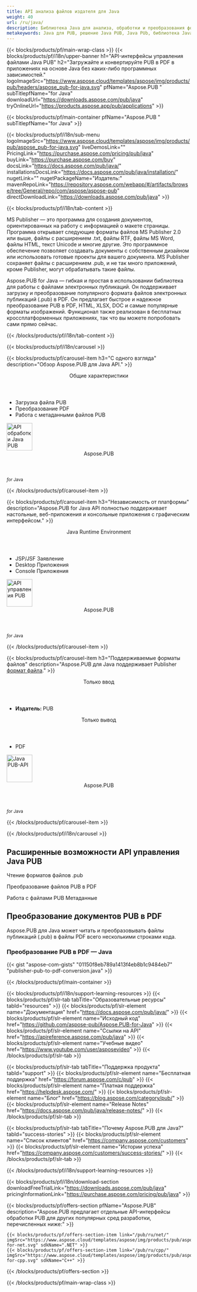 ```yaml
---
title: API анализа файлов издателя для Java
weight: 40
url: /ru/java/ 
description: Библиотека Java для анализа, обработки и преобразования форматов документов Publisher в PDF. Внедрите функционал в свой продукт.
metakeywords: Java для PUB, решение Java PUB, Java PUb, библиотека Java pub
---
```


{{< blocks/products/pf/main-wrap-class >}}
{{< blocks/products/pf/i18n/upper-banner h1="API-интерфейсы управления файлами Java PUB" h2="Загружайте и конвертируйте PUB в PDF в приложениях на основе Java без каких-либо программных зависимостей." logoImageSrc="https://www.aspose.cloud/templates/aspose/img/products/pub/headers/aspose_pub-for-java.svg" pfName="Aspose.PUB " subTitlepfName="for Java" downloadUrl="https://downloads.aspose.com/pub/java" tryOnlineUrl="https://products.aspose.app/pub/applications" >}}

{{< blocks/products/pf/main-container pfName="Aspose.PUB " subTitlepfName="for Java" >}}

{{< blocks/products/pf/i18n/sub-menu logoImageSrc="https://www.aspose.cloud/templates/aspose/img/products/pub/aspose_pub-for-java.svg" liveDemosLink="" PricingLink="https://purchase.aspose.com/pricing/pub/java" buyLink="https://purchase.aspose.com/buy" docsLink="https://docs.aspose.com/pub/java/" installationsDocsLink="https://docs.aspose.com/pub/java/installation/" nugetLink="" nugetPackageName="Издатель:" mavenRepoLink="https://repository.aspose.com/webapp/#/artifacts/browse/tree/General/repo/com/aspose/aspose-pub" directDownloadLink="https://downloads.aspose.com/pub/java" >}}

{{< blocks/products/pf/i18n/tab-content >}}
<p>
MS Publisher — это программа для создания документов, ориентированных на работу с информацией о макете страницы. Программа открывает следующие форматы файлов MS Publisher 2.0 или выше, файлы с расширением .txt, файлы RTF, файлы MS Word, файлы HTML, текст Unicode и многие другие. Это программное обеспечение позволяет создавать документы с собственным дизайном или использовать готовые проекты для вашего документа.
MS Publisher сохраняет файлы с расширением .pub, и не так много приложений, кроме Publisher, могут обрабатывать такие файлы. 
</p>
<p>
 Aspose.PUB for Java — гибкая и простая в использовании библиотека для работы с файлами электронных публикаций. Он поддерживает загрузку и преобразование популярного формата файлов электронных публикаций (.pub) в PDF. Он предлагает быстрое и надежное преобразование PUB в PDF, HTML, XLSX, DOC и самые популярные форматы изображений. Функционал также реализован в бесплатных кроссплатформенных приложениях, так что вы можете попробовать сами прямо сейчас.
</p>

{{< /blocks/products/pf/i18n/tab-content >}}

<!--Diagrams Start-->
{{< blocks/products/pf/i18n/carousel >}}

{{< blocks/products/pf/carousel-item h3="С одного взгляда" description="Обзор Aspose.PUB для Java API." >}}
<div class="diagram1 d1-java">
 <div class="d1-row">
  <div class="d1-col d1-left">
   <!--<header><i class="fa fa-bars"> </i>Функции</header>

<ul>

<li>Загрузка</li>

<li>Преобразование</li>

</ul>-->
  </div>
  <!--/left-->
  <div class="d1-col d1-right">
   <header>
    <i class="fa fa-cogs">
    </i>
    Общие характеристики
   </header>
   <ul>
    <li>
     Загрузка файла PUB
    </li>
    <li>
     Преобразование PDF
    </li>
    <li>
     Работа с метаданными файлов PUB
    </li>
   </ul>
  </div>
  <!--/right-->
 </div>
 <!--/row-->
 <div class="d1-logo">
  <img width="70" height="75" alt="API обработки Java PUB" src="https://www.aspose.cloud/templates/aspose/img/products/pub/aspose_pub-for-java.svg"/>
  <header>
   Aspose.PUB
  </header>
  <footer>
   <small>
    <em>
     for
    </em>
    Java
   </small>
  </footer>
 </div>
 <!--/logo-->
</div>

{{< /blocks/products/pf/carousel-item >}}

{{< blocks/products/pf/carousel-item h3="Независимость от платформы" description="Aspose.PUB for Java API полностью поддерживает настольные, веб-приложения и консольные приложения с графическим интерфейсом." >}}
<div class="diagram1 d1-java">
 <div class="d1-row">
  <div class="d1-col d1-left">
  </div>
  <!--/left-->
  <div class="d1-col d1-right">
   <header>
    <i class="fa fa-cubes">
    </i>
    Java Runtime Environment
   </header>
   <ul>
    <li>
     JSP/JSF Заявление
    </li>
    <li>
     Desktop Приложения
    </li>
    <li>
     Console Приложения
    </li>
   </ul>
  </div>
  <!--/right-->
 </div>
 <!--/row-->
 <div class="d1-logo">
  <img width="70" height="75" alt="API управления PUB" src="https://www.aspose.cloud/templates/aspose/img/products/pub/aspose_pub-for-java.svg"/>
  <header>
   Aspose.PUB
  </header>
  <footer>
   <small>
    <em>
     for
    </em>
    Java
   </small>
  </footer>
 </div>
 <!--/logo-->
</div>

{{< /blocks/products/pf/carousel-item >}}

{{< blocks/products/pf/carousel-item h3="Поддерживаемые форматы файлов" description="Aspose.PUB для Java поддерживает Publisher [формат файла](https://docs.aspose.com/pub/java/supported-file-formats/)." >}}
<div class="diagram1 d2 d1-java">
 <div class="d1-row">
  <div class="d1-col d1-left">
   <header>
    <i class="fa fa-long-arrow-down">
    </i>
    Только ввод
   </header>
   <ul>
    <li>
     <b>
      Издатель:
     </b>
     PUB
    </li>
   </ul>
  </div>
  <!--/left-->
  <div class="d1-col d1-right">
   <header>
    <i class="fa fa-mail-forward">
    </i>
    Только вывод
   </header>
   <ul>
    <li>
     PDF
    </li>
   </ul>
  </div>
  <!--/right-->
 </div>
 <!--/row-->
 <div class="d1-logo">
  <img width="70" height="75" alt="Java PUB-API" src="https://www.aspose.cloud/templates/aspose/img/products/pub/aspose_pub-for-java.svg"/>
  <header>
   Aspose.PUB
  </header>
  <footer>
   <small>
    <em>
     for
    </em>
    Java
   </small>
  </footer>
 </div>
 <!--/logo-->
</div>

{{< /blocks/products/pf/carousel-item >}}

{{< /blocks/products/pf/i18n/carousel >}}
<!--Diagrams End-->

<!--Feature-section Start-->
<div class="container-fluid features-section bg-gray singleproduct">
 <a class="anchor" id="features" name="features">
 </a>
 <div class="row">
  <div class="container">
   <h2 class="pr-ft">
    Расширенные возможности API управления Java PUB
   </h2>
   <p>
   </p>
   <div class="col-lg-4">
    <em class="fa fa-pencil-square-o ico-blue fa-2x col-lg-2">
    </em>
    <p class="col-lg-10">
     Чтение форматов файлов .pub
    </p>
   </div>
   <div class="col-lg-4">
    <em class="fa fa-repeat ico-blue fa-2x col-lg-2">
    </em>
    <p class="col-lg-10">
     Преобразование файлов PUB в PDF
    </p>
   </div>
   <div class="col-lg-4">
    <em class="fa fa-cogs ico-blue fa-2x col-lg-2">
    </em>
    <p class="col-lg-10">
     Работа с файлами PUB Метаданные
    </p>
   </div>
   <!--<div class="col-lg-4"><em class="fa fa-cogs ico-blue fa-2x col-lg-2"> </em>

<p class="col-lg-10">Manage Opacity of Layers & Flatten Layers</p>

</div>-->
   <!--<div class="col-lg-12">

<h2 class="h2title">Latest PUB API Функции</h2>

<p>Aspose.PUB for Java API continuously adding more features to make it powerful. Here is list of few picks from the latest ones added.</p>

<ul>

<li>Support of Fill layers. Pattern, Color and Gradient fill</li>

<li>Support of GdFlResource, VmskResource, PtFlResource and VsmsResource</li>

<li>Load JPEG/PNG/etc image files to PsdImage without direct loading</li>

<li>Support of Layer Vector Masks and Text Layer Custom FlipRotate</li>

<li>Rendering of Stroke effect with Color Fill for export</li>

</ul>

</div>-->
   <div class="col-lg-12">
    <h2 class="h2title">
     Преобразование документов PUB в PDF
    </h2>
    <p>
     Aspose.PUB для Java может читать и преобразовывать файлы публикаций (.pub) в файлы PDF всего несколькими строками кода.
    </p>
    <div class="codeblock" id="code">
     <h3>
      Преобразование PUB в PDF — Java
     </h3>
     {{< gist "aspose-com-gists" "01150f8eb789a1413f4eb8b1c9484eb7" "publisher-pub-to-pdf-conversion.java" >}}
    </div>
   </div>
   <!--<div class="col-lg-12">

<h2 class="h2title">Access & Manipulate PUB Layers</h2>

<p>Aspose.PUB for .NET lets you access layers of a PUB with the ability to draw on it with either image or text. You can merge layers, update text on layers, set effects or export layer as an image. You may also use PUB .NET API to detect flattened PUB files or create thumbnails.</p>

</div>-->
   <!--<div class="col-lg-12">

<h2 class="h2title">Read or Create PUB Files</h2>

<p>Aspose.PUB for .NET not only supports loading PSD & PSB file formats for manipulation & conversion but it also provides the capability to create PUB & PSB files from scratch. .NET developers can use the API to automate scenarios that may help them on their way.</p>

<div id="code" class="codeblock">

<h3>Create PUB from scratch - C#</h3>

<pre><code class="cs">using (var PUB = Aspose.PSD.Image.Create(new Aspose.PSD.ImageOptions.PsdOptions()

{

    Source = new Aspose.PSD.Sources.FileCreateSource(dir + "output.psd", false),

    ColorMode = Aspose.PSD.FileFormats.Psd.ColorModes.Rgb,

    CompressionMethod = Aspose.PSD.FileFormats.Psd.CompressionMethod.RLE,

    Version = 4

}, 400, 400))

{

    // draw some graphics over the newly created PSD

    var graphics = new Aspose.PSD.Graphics(psd);

    graphics.Clear(Aspose.PSD.Color.White);

    graphics.DrawEllipse(new Aspose.PSD.Pen(Aspose.PSD.Color.Red, 6), new Aspose.PSD.Rectangle(0, 0, 400, 400));

    psd.Save();

}</code></pre>

</div>

</div>-->
   <!--<div class="col-lg-12">

<h2 class="h2title">Various Imaging Filters</h2>

<p>Aspose.PUB for Java provides the core imaging features such as color adjustment via its class libraries. Developers can easily adjust brightness, contrast or gamma on raster image loaded by the API. Furthermore, developers can dynamically dither or blur images as well as use popular filters including Median, Gauss Wiener, Motion Wiener and Bradley Threshold.</p>

</div>-->
  </div>
 </div>
</div>
<!--Feature-section End-->

{{< /blocks/products/pf/main-container >}}


{{< blocks/products/pf/i18n/support-learning-resources >}}
{{< blocks/products/pf/slr-tab tabTitle="Образовательные ресурсы" tabId="resources" >}}
{{< blocks/products/pf/slr-element name="Документация" href="https://docs.aspose.com/pub/java/" >}}
{{< blocks/products/pf/slr-element name="Исходный код" href="https://github.com/aspose-pub/Aspose.PUB-for-Java" >}}
{{< blocks/products/pf/slr-element name="Ссылки на API" href="https://apireference.aspose.com/pub/java" >}}
{{< blocks/products/pf/slr-element name="Учебные видео" href="https://www.youtube.com/user/asposevideo" >}}
{{< /blocks/products/pf/slr-tab >}}

{{< blocks/products/pf/slr-tab tabTitle="Поддержка продукта" tabId="support" >}}
{{< blocks/products/pf/slr-element name="Бесплатная поддержка" href="https://forum.aspose.com/c/pub" >}}
{{< blocks/products/pf/slr-element name="Платная поддержка" href="https://helpdesk.aspose.com/" >}}
{{< blocks/products/pf/slr-element name="Блог" href="https://blog.aspose.com/category/pub/" >}}
{{< blocks/products/pf/slr-element name="Release Notes" href="https://docs.aspose.com/pub/java/release-notes/" >}}
{{< /blocks/products/pf/slr-tab >}}

{{< blocks/products/pf/slr-tab tabTitle="Почему Aspose.PUB для Java?" tabId="success-stories" >}}
{{< blocks/products/pf/slr-element name="Список клиентов" href="https://company.aspose.com/customers" >}}
{{< blocks/products/pf/slr-element name="Истории успеха" href="https://company.aspose.com/customers/success-stories/" >}}
{{< /blocks/products/pf/slr-tab >}}

{{< /blocks/products/pf/i18n/support-learning-resources >}}

{{< blocks/products/pf/i18n/download-section downloadFreeTrialLink="https://downloads.aspose.com/pub/java" pricingInformationLink="https://purchase.aspose.com/pricing/pub/java" >}}

{{< blocks/products/pf/offers-section pfName="Aspose.PUB" description="Aspose.PUB предлагает отдельные API-интерфейсы обработки PUB для других популярных сред разработки, перечисленных ниже:" >}}

    {{< blocks/products/pf/offers-section-item link="/pub/ru/net/" imgSrc="https://www.aspose.cloud/templates/aspose/img/products/pub/aspose_pub-for-net.svg" sdkName=".NET" >}}
    {{< blocks/products/pf/offers-section-item link="/pub/ru/cpp/" imgSrc="https://www.aspose.cloud/templates/aspose/img/products/pub/aspose_pub-for-cpp.svg" sdkName="C++" >}}

{{< /blocks/products/pf/offers-section >}}

{{< /blocks/products/pf/main-wrap-class >}}